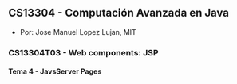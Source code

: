 ## CS13304 - Computación Avanzada en Java
- Por: Jose Manuel Lopez Lujan, MIT

### CS13304T03 - Web components: JSP
 
#### Tema 4 - JavsServer Pages
